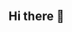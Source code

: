 ## Hi there 👋

<!--
**kathylam204/kathylam204** is a ✨ _special_ ✨ repository because its `README.md` (this file) appears on your GitHub profile.

Here are some ideas to get you started:

🔭 I’m currently working on ...

🌱 I’m currently learning ...

👯 I’m looking to collaborate on ...

🤔 I’m looking for help with ...

💬 Ask me about ...

📫 How to reach me: ...

😄 Pronouns:
      she/her/they/them

⚡ Fun fact:
      I am a lyricist for fun, currently developing a business, and an avid reader and writer.
-->
